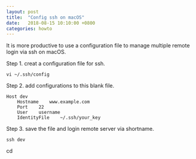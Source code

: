 ```yaml
---
layout: post
title:  "Config ssh on macOS"
date:   2018-08-15 10:10:00 +0800
categories: howto
---
```


It is more productive to use a configuration file to manage multiple remote login via ssh on macOS.

Step 1. creat a configuration file for ssh.

`vi ~/.ssh/config`

Step 2. add configurations to this blank file.

```
Host dev
    Hostname    www.example.com
    Port    22
    User    username
    IdentityFile    ~/.ssh/your_key
```

Step 3. save the file and login remote server via shortname.

`ssh dev`

cd

